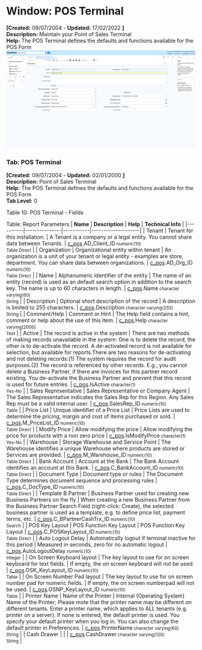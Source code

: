 # Window: POS Terminal

**[Created:** 09/07/2004 - **Updated:** 17/02/2022 **]**  
**Description:** Maintain your Point of Sales Terminal  
**Help:** The POS Terminal defines the defaults and functions available for the POS Form  
![](/img/docs/manual/POSTerminal-Window_iDempiere_v12.0.0.png)

### Tab: POS Terminal

**[Created:** 09/07/2004 - **Updated:** 02/01/2000 **]**   
**Description:** Point of Sales Terminal  
**Help:** The POS Terminal defines the defaults and functions available for the POS Form  
**Tab Level:** 0

Table 10: POS Terminal - Fields 

Table: Report Parameters
| **Name** | **Description** | **Help** | **Technical Info** |
|----------|---------------|-----------|--------------------|
| Tenant | Tenant for this installation. | A Tenant is a company or a legal entity. You cannot share data between Tenants. | [c_pos](https://idempiere-schemaspy.muriloht.com/adempiere/tables/c_pos.html).AD_Client_ID<small> numeric(10) <br/> Table Direct</small> | 
| Organization | Organizational entity within tenant | An organization is a unit of your tenant or legal entity - examples are store, department. You can share data between organizations. | [c_pos](https://idempiere-schemaspy.muriloht.com/adempiere/tables/c_pos.html).AD_Org_ID<small> numeric(10) <br/> Table Direct</small> | 
| Name | Alphanumeric identifier of the entity | The name of an entity (record) is used as an default search option in addition to the search key. The name is up to 60 characters in length. | [c_pos](https://idempiere-schemaspy.muriloht.com/adempiere/tables/c_pos.html).Name<small> character varying(60) <br/> String</small> | 
| Description | Optional short description of the record | A description is limited to 255 characters. | [c_pos](https://idempiere-schemaspy.muriloht.com/adempiere/tables/c_pos.html).Description<small> character varying(255) <br/> String</small> | 
| Comment/Help | Comment or Hint | The Help field contains a hint, comment or help about the use of this item. | [c_pos](https://idempiere-schemaspy.muriloht.com/adempiere/tables/c_pos.html).Help<small> character varying(2000) <br/> Text</small> | 
| Active | The record is active in the system | There are two methods of making records unavailable in the system: One is to delete the record, the other is to de-activate the record. A de-activated record is not available for selection, but available for reports.There are two reasons for de-activating and not deleting records:(1) The system requires the record for audit purposes.(2) The record is referenced by other records. E.g., you cannot delete a Business Partner, if there are invoices for this partner record existing. You de-activate the Business Partner and prevent that this record is used for future entries. | [c_pos](https://idempiere-schemaspy.muriloht.com/adempiere/tables/c_pos.html).IsActive<small> character(1) <br/> Yes-No</small> | 
| Sales Representative | Sales Representative or Company Agent | The Sales Representative indicates the Sales Rep for this Region.  Any Sales Rep must be a valid internal user. | [c_pos](https://idempiere-schemaspy.muriloht.com/adempiere/tables/c_pos.html).SalesRep_ID<small> numeric(10) <br/> Table</small> | 
| Price List | Unique identifier of a Price List | Price Lists are used to determine the pricing, margin and cost of items purchased or sold. | [c_pos](https://idempiere-schemaspy.muriloht.com/adempiere/tables/c_pos.html).M_PriceList_ID<small> numeric(10) <br/> Table Direct</small> | 
| Modify Price | Allow modifying the price | Allow modifying the price for products with a non zero price | [c_pos](https://idempiere-schemaspy.muriloht.com/adempiere/tables/c_pos.html).IsModifyPrice<small> character(1) <br/> Yes-No</small> | 
| Warehouse | Storage Warehouse and Service Point | The Warehouse identifies a unique Warehouse where products are stored or Services are provided. | [c_pos](https://idempiere-schemaspy.muriloht.com/adempiere/tables/c_pos.html).M_Warehouse_ID<small> numeric(10) <br/> Table Direct</small> | 
| Bank Account | Account at the Bank | The Bank Account identifies an account at this Bank. | [c_pos](https://idempiere-schemaspy.muriloht.com/adempiere/tables/c_pos.html).C_BankAccount_ID<small> numeric(10) <br/> Table Direct</small> | 
| Document Type | Document type or rules | The Document Type determines document sequence and processing rules | [c_pos](https://idempiere-schemaspy.muriloht.com/adempiere/tables/c_pos.html).C_DocType_ID<small> numeric(10) <br/> Table Direct</small> | 
| Template B.Partner | Business Partner used for creating new Business Partners on the fly | When creating a new Business Partner from the Business Partner Search Field (right-click: Create), the selected business partner is used as a template, e.g. to define price list, payment terms, etc. | [c_pos](https://idempiere-schemaspy.muriloht.com/adempiere/tables/c_pos.html).C_BPartnerCashTrx_ID<small> numeric(10) <br/> Search</small> | 
| POS Key Layout | POS Function Key Layout | POS Function Key Layout | [c_pos](https://idempiere-schemaspy.muriloht.com/adempiere/tables/c_pos.html).C_POSKeyLayout_ID<small> numeric(10) <br/> Table Direct</small> | 
| Auto Logout Delay | Automatically logout if terminal inactive for this period | Measured in seconds, zero for no automatic logout | [c_pos](https://idempiere-schemaspy.muriloht.com/adempiere/tables/c_pos.html).AutoLogoutDelay<small> numeric(10) <br/> Integer</small> | 
| On Screen Keyboard layout | The key layout to use for on screen keyboard for text fields. | If empty, the on screen keyboard will not be used. | [c_pos](https://idempiere-schemaspy.muriloht.com/adempiere/tables/c_pos.html).OSK_KeyLayout_ID<small> numeric(10) <br/> Table</small> | 
| On Screen Number Pad layout | The key layout to use for on screen number pad for numeric fields. | If empty, the on screen numberpad will not be used. | [c_pos](https://idempiere-schemaspy.muriloht.com/adempiere/tables/c_pos.html).OSNP_KeyLayout_ID<small> numeric(10) <br/> Table</small> | 
| Printer Name | Name of the Printer | Internal (Operating System) Name of the Printer; Please mote that the printer name may be different on different tenants. Enter a printer name, which applies to ALL tenants (e.g. printer on a server). If none is entered, the default printer is used. You specify your default printer when you log in. You can also change the default printer in Preferences. | [c_pos](https://idempiere-schemaspy.muriloht.com/adempiere/tables/c_pos.html).PrinterName<small> character varying(60) <br/> String</small> | 
| Cash Drawer |  |  | [c_pos](https://idempiere-schemaspy.muriloht.com/adempiere/tables/c_pos.html).CashDrawer<small> character varying(120) <br/> String</small> | 


